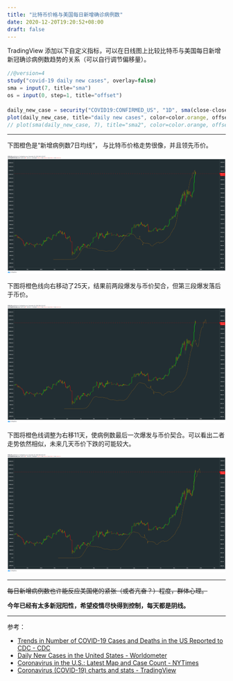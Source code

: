 ```yaml
---
title: "比特币价格与美国每日新增确诊病例数"
date: 2020-12-20T19:20:52+08:00
draft: false
---
```


TradingView 添加以下自定义指标，可以在日线图上比较比特币与美国每日新增新冠确诊病例数趋势的关系（可以自行调节偏移量）。

``` javascript
//@version=4
study("covid-19 daily new cases", overlay=false)
sma = input(7, title="sma")
os = input(0, step=1, title="offset")

daily_new_case = security("COVID19:CONFIRMED_US", "1D", sma(close-close[1], sma))
plot(daily_new_case, title="daily new cases", color=color.orange, offset=os)    // sma(7)
// plot(sma(daily_new_case, 7), title="sma2", color=color.orange, offset=os)    // sma(sma(7))
```

---

下图橙色是“新增病例数7日均线”， 与比特币价格走势很像，并且领先币价。

![新增病例数7日均线](/img/2020-09-09-比特币vs美国新冠.png)

下图将橙色线向右移动了25天，结果前两段爆发与币价契合，但第三段爆发落后于币价。

![新增病例数7日均线-offset(25)](/img/2020-09-09-比特币vs美国新冠-offset-25.png)

下图将橙色线调整为右移11天，使病例数最后一次爆发与币价契合。可以看出二者走势依然相似，未来几天币价下跌的可能较大。

![新增病例数7日均线-offset(11)](/img/2020-09-09-比特币vs美国新冠-offset-11.png)

---

~~每日新增病例数也许能反应美国佬的紧张（或者亢奋？）程度，群体心理。~~

**今年已经有太多新冠阳性，希望疫情尽快得到控制，每天都是阴线。**

---

参考：

- [Trends in Number of COVID-19 Cases and Deaths in the US Reported to CDC - CDC](https://covid.cdc.gov/covid-data-tracker/#trends_dailytrendscases)
- [Daily New Cases in the United States - Worldometer](https://www.worldometers.info/coronavirus/country/us/)
- [Coronavirus in the U.S.: Latest Map and Case Count - NYTimes](https://www.nytimes.com/interactive/2020/us/coronavirus-us-cases.html)
- [Coronavirus (COVID-19) charts and stats - TradingView](https://www.tradingview.com/covid19/)
